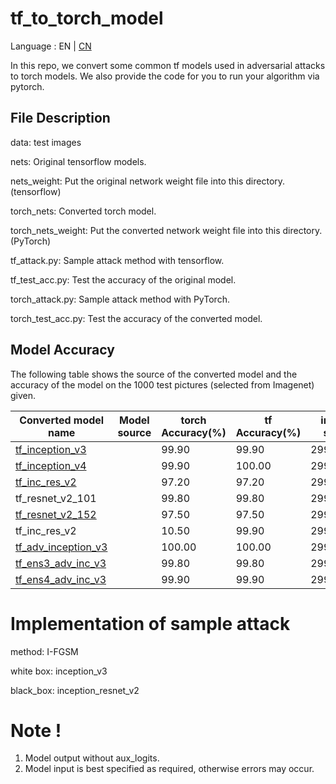 # tf_to_torch_model

Language : EN | [CN](./README.cn.md) 

In this repo, we convert some common tf models used in adversarial attacks to torch models. We also provide the code for you to run your algorithm via pytorch.

## File Description

data: test images

nets: Original tensorflow models.

nets_weight:  Put the original network weight file into this directory. (tensorflow)

torch_nets: Converted torch model.

torch_nets_weight: Put the converted network weight file into this directory. (PyTorch)

tf_attack.py: Sample attack method with tensorflow.

tf_test_acc.py: Test the accuracy of the original model.

torch_attack.py: Sample attack method with PyTorch.

torch_test_acc.py: Test the accuracy of the converted model.

##  Model Accuracy

The following table shows the source of the converted model and the accuracy of the model on the 1000 test pictures (selected from Imagenet) given.

| Converted model name                                         | Model source | torch Accuracy(%) | tf Accuracy(%) | input size |
| ------------------------------------------------------------ | ------------ | ------------------------------------------------------------ | ------------------------------------------------------------ | ------------------------------------------------------------ |
| [tf_inception_v3](https://github.com/ylhz/tf_to_pytorch_model/releases/download/v1.0/tf_inception_v3.npy) |              | 99.90 | 99.90 | 299*299 |
| [tf_inception_v4](https://github.com/ylhz/tf_to_pytorch_model/releases/download/v1.0/tf_inception_v4.npy) |              | 99.90 | 100.00 | 299*299 |
|[tf_inc_res_v2](https://github.com/ylhz/tf_to_pytorch_model/releases/download/v1.0/tf_inc_res_v2.npy)|| 97.20 | 97.20 | 299*299 |
|tf_resnet_v2_101||99.80|99.80|  299*299|
|[tf_resnet_v2_152](https://github.com/ylhz/tf_to_pytorch_model/releases/download/v1.0/tf_resnet_v2_152.npy)|| 97.50 | 97.50 | 299*299 |
| tf_inc_res_v2 ||10.50| 99.90 | 299*299 |
| [tf_adv_inception_v3](https://github.com/ylhz/tf_to_pytorch_model/releases/download/v1.0/tf_adv_inception_v3.npy) |              | 100.00 | 100.00 | 299*299 |
| [tf_ens3_adv_inc_v3](https://github.com/ylhz/tf_to_pytorch_model/releases/download/v1.0/tf_ens3_adv_inc_v3.npy) |              | 99.80 | 99.80 | 299*299 |
| [tf_ens4_adv_inc_v3](https://github.com/ylhz/tf_to_pytorch_model/releases/download/v1.0/tf_ens4_adv_inc_v3.npy) |              | 99.90 | 99.90 | 299*299 |

# Implementation of sample attack

method: I-FGSM

white box: inception_v3

black_box: inception_resnet_v2

# Note !

1. Model output without aux_logits. 
2. Model input is best specified as required, otherwise errors may occur.

